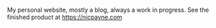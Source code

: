 
My personal website, mostly a blog, always a work in progress.  See the finished product at https://nicpayne.com
